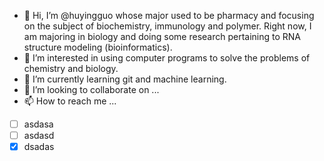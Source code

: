 - 👋 Hi, I’m @huyingguo whose major used to be pharmacy and focusing on the subject of biochemistry, immunology and polymer. Right now, I am majoring in biology and doing some research pertaining to RNA structure modeling (bioinformatics).
- 👀 I’m interested in using computer programs to solve the problems of chemistry and biology.
- 🌱 I’m currently learning git and machine learning.
- 💞️ I’m looking to collaborate on ...
- 📫 How to reach me ...

<!---
huyingguo/huyingguo is a ✨ special ✨ repository because its `README.md` (this file) appears on your GitHub profile.
You can click the Preview link to take a look at your changes.
--->


- [ ] asdasa
- [ ] asdasd
- [x] dsadas

